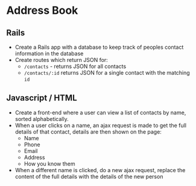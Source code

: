 # Address Book

## Rails
  - Create a Rails app with a database to keep track of peoples contact information in the database
  - Create routes which return JSON for:
    - `/contacts` - returns JSON for all contacts
    - `/contacts/:id` returns JSON for a single contact with the matching `id`

## Javascript / HTML
  - Create a front-end where a user can view a list of contacts by name, sorted alphabetically.
  - When a user clicks on a name, an ajax request is made to get the full details of that contact, details are then shown on the page:
    - Name
    - Phone
    - Email
    - Address
    - How you know them
  - When a different name is clicked, do a new ajax request, replace the content of the full details with the details of the new person
